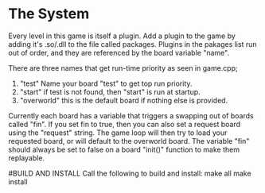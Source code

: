 # The System

Every level in this game is itself a plugin. Add a plugin to the game by adding it's .so/.dll to the file called packages. 
Plugins in the pakages list run out of order, and they are referenced by the board variable "name".

There are three names that get run-time priority as seen in game.cpp;
1. "test" Name your board "test" to get top run priority.
2. "start" if test is not found, then "start" is run at startup. 
3. "overworld" this is the default board if nothing else is provided.

Currently each board has a variable that triggers a swapping out of boards called "fin". If you set fin to true, then you can also set a request board using the "request" string. The game loop will then try to load your requested board, or will default to the overworld board.
The variable "fin" should always be set to false on a board "init()" function to make them replayable.

#BUILD AND INSTALL
Call the following to build and install:
  make all
  make install
